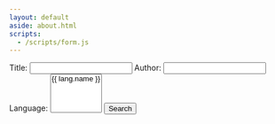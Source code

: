 ```yaml
---
layout: default
aside: about.html
scripts:
  - /scripts/form.js
---
```


<form name="search">
  <label>
    <span>Title: </span>
    <input name="title"/>
  </label>
  <label>
    <span>Author: </span>
    <input name="author"/>
  </label>
  <label>
    <span>Language: </span>
    <select name="langs" multiple size="4">
        <!-- <option value=""></option> -->
        {% for lang in site.data.form.languages %}
          <option value="{{ lang.key }}" >{{ lang.name }}</option>
        {% endfor %}
    </select>
  </label>
  <label>
    <button>Search</button>
  </label>
</form>

<table id="searchresult"></table>